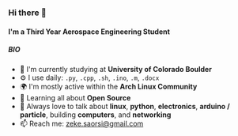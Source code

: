 ### Hi there 👋

#### I'm a Third Year **Aerospace Engineering Student**

##### BIO

- 🏢 I'm currently studying at **University of Colorado Boulder**
- ⚙️ I use daily: `.py`, `.cpp`, `.sh`, `.ino`, `.m`, `.docx`
- 🌍 I'm mostly active within the **Arch Linux Community**
- 🌱 Learning all about **Open Source**
- 💬 Always love to talk about **linux**, **python**, **electronics**, **arduino / particle**, building **computers**, and **networking**
- 📫 Reach me: zeke.saorsi@gmail.com
